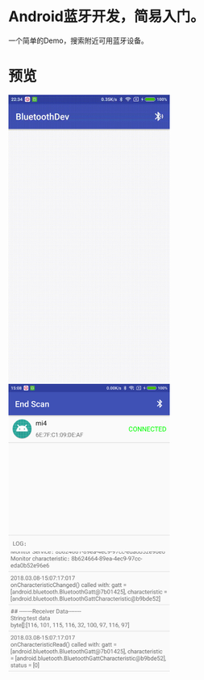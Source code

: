 # Android蓝牙开发，简易入门。
一个简单的Demo，搜索附近可用蓝牙设备。

# 预览
<img src="pictures/preview.gif" width="320px"/>
<img src="pictures/device-2018-03-08-150828.png" width="320px"/>
